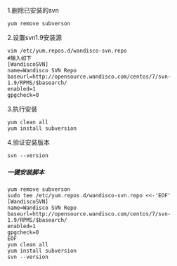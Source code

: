 <!--
author: King
head: http://pingodata.qiniudn.com/jockchou-avatar.jpg
date: 2017-08-15
title: CentOS 7安装1.9版本SVN
tags: Linux, CentOS, svn
images: 
category: Linux
status: publish
summary: CentOS 7安装1.9版本SVN
-->

1.删除已安装的svn
```
yum remove subverson
```

2.设置svn1.9安装源
```
vim /etc/yum.repos.d/wandisco-svn.repo
#输入如下
[WandiscoSVN]
name=Wandisco SVN Repo
baseurl=http://opensource.wandisco.com/centos/7/svn-1.9/RPMS/$basearch/
enabled=1
gpgcheck=0
```

3.执行安装
```
yum clean all
yum install subversion
```

4.验证安装版本
```
svn --version
```


##### 一键安装脚本
```
yum remove subverson
sudo tee /etc/yum.repos.d/wandisco-svn.repo <<-'EOF'
[WandiscoSVN]
name=Wandisco SVN Repo
baseurl=http://opensource.wandisco.com/centos/7/svn-1.9/RPMS/$basearch/
enabled=1
gpgcheck=0
EOF
yum clean all
yum install subversion
svn --version
```
